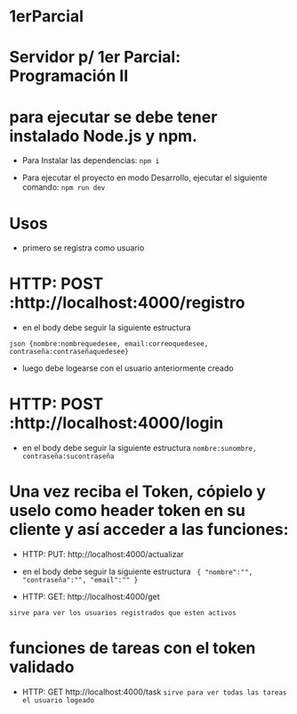 # 1erParcial

# Servidor p/ 1er Parcial: Programación II

# para ejecutar se debe tener instalado Node.js y npm.

* Para Instalar las dependencias:
 `npm i`

* Para ejecutar el proyecto en modo Desarrollo, ejecutar el siguiente comando:
 `npm run dev`

# Usos

* primero se registra como usuario

# HTTP: POST :http://localhost:4000/registro

 * en el body debe seguir la siguiente estructura 

 `json
 {nombre:nombrequedesee,
  	email:correoquedesee,
  contraseña:contraseñaquedesee}`
  
  * luego debe logearse con el usuario anteriormente creado
  
  # HTTP: POST :http://localhost:4000/login

 * en el body debe seguir la siguiente estructura
  `nombre:sunombre,
  contraseña:sucontraseña`
  
  # Una vez reciba el Token, cópielo y uselo como header token en su cliente y así acceder a las funciones:
  
  * HTTP: PUT: http://localhost:4000/actualizar
  * en el body debe seguir la siguiente estructura 
  ` {
		 "nombre":"",
		 "contraseña":"",
     "email":""
	 }`
  
  * HTTP: GET: http://localhost:4000/get
  
  `sirve para ver los usuarios registrados que esten activos` 
  
  # funciones de tareas con el token validado 
  
  * HTTP: GET http://localhost:4000/task
  `sirve para ver todas las tareas el usuario logeado`
  
  
  

